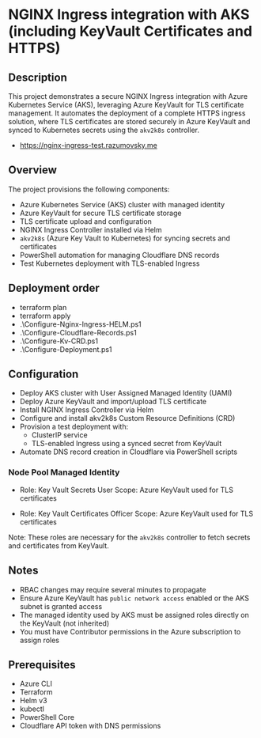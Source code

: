 # NGINX Ingress integration with AKS (including KeyVault Certificates and HTTPS)

## Description

This project demonstrates a secure NGINX Ingress integration with Azure Kubernetes Service (AKS), leveraging
Azure KeyVault for TLS certificate management.
It automates the deployment of a complete HTTPS ingress solution,
where TLS certificates are stored securely in Azure KeyVault
and synced to Kubernetes secrets using the `akv2k8s` controller.

- https://nginx-ingress-test.razumovsky.me

## Overview

The project provisions the following components:

- Azure Kubernetes Service (AKS) cluster with managed identity
- Azure KeyVault for secure TLS certificate storage
- TLS certificate upload and configuration
- NGINX Ingress Controller installed via Helm
- `akv2k8s` (Azure Key Vault to Kubernetes) for syncing secrets and certificates
- PowerShell automation for managing Cloudflare DNS records
- Test Kubernetes deployment with TLS-enabled Ingress

## Deployment order

- terraform plan
- terraform apply
- .\Configure-Nginx-Ingress-HELM.ps1
- .\Configure-Cloudflare-Records.ps1
- .\Configure-Kv-CRD.ps1
- .\Configure-Deployment.ps1

## Configuration

- Deploy AKS cluster with User Assigned Managed Identity (UAMI)
- Deploy Azure KeyVault and import/upload TLS certificate
- Install NGINX Ingress Controller via Helm
- Configure and install akv2k8s Custom Resource Definitions (CRD)
- Provision a test deployment with:
    - ClusterIP service
    - TLS-enabled Ingress using a synced secret from KeyVault
- Automate DNS record creation in Cloudflare via PowerShell scripts

### Node Pool Managed Identity

- Role: Key Vault Secrets User
  Scope: Azure KeyVault used for TLS certificates

- Role: Key Vault Certificates Officer
  Scope: Azure KeyVault used for TLS certificates

Note: These roles are necessary for the `akv2k8s` controller to fetch secrets and certificates from KeyVault.

## Notes

- RBAC changes may require several minutes to propagate
- Ensure Azure KeyVault has `public network access` enabled or the AKS subnet is granted access
- The managed identity used by AKS must be assigned roles directly on the KeyVault (not inherited)
- You must have Contributor permissions in the Azure subscription to assign roles

## Prerequisites

- Azure CLI
- Terraform
- Helm v3
- kubectl
- PowerShell Core
- Cloudflare API token with DNS permissions
